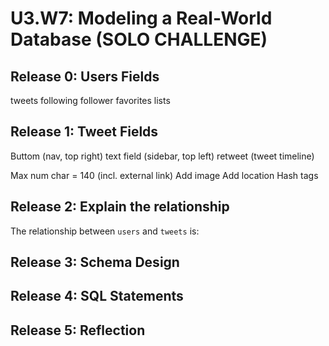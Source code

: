 # U3.W7: Modeling a Real-World Database (SOLO CHALLENGE)

## Release 0: Users Fields
<!-- Identify the fields Twitter collects data for -->
tweets
following
follower
favorites
lists

## Release 1: Tweet Fields
<!-- Identify the fields Twitter uses to represent/display a tweet. What are you required or allowed to enter? -->
Buttom (nav, top right)
text field (sidebar, top left)
retweet (tweet timeline)

Max num char = 140 (incl. external link)
Add image
Add location
Hash tags

## Release 2: Explain the relationship
The relationship between `users` and `tweets` is: 
<!-- because... -->

## Release 3: Schema Design
<!-- Include your image (inline) of your schema -->

## Release 4: SQL Statements
<!-- Include your SQL Statements. How can you make markdown files show blocks of code? -->

## Release 5: Reflection
<!-- Be sure to add your reflection here!!! -->
